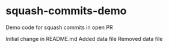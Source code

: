 # squash-commits-demo
Demo code for squash commits in open PR

Initial change in README.md
Added data file
Removed data file

